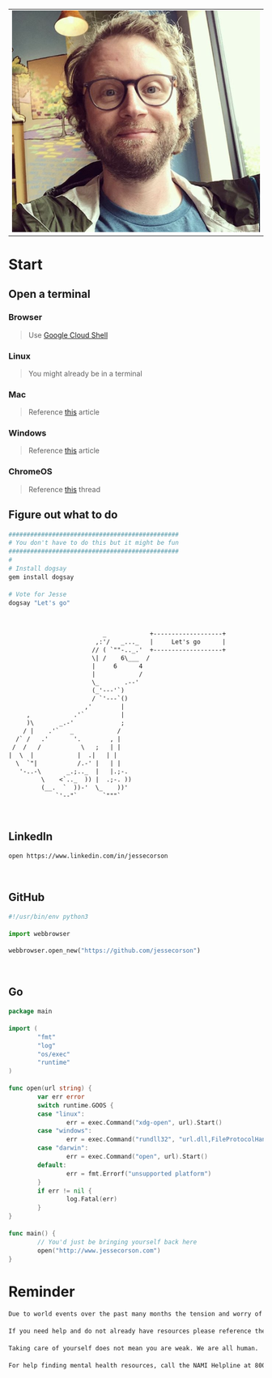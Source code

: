 <table style="width:100%">
  <tr>
    <td><img src="./images/jesse-corson.png" alt="profile" width="550" ></td>
  </tr>
</table>

# Start

## Open a terminal

### Browser
> Use [Google Cloud Shell](https://console.cloud.google.com/home/dashboard?cloudshell=true)

### Linux
> You might already be in a terminal

### Mac
> Reference [this](https://www.howtogeek.com/682770/how-to-open-the-terminal-on-a-mac/) article  

### Windows
> Reference [this](https://www.howtogeek.com/249966/how-to-install-and-use-the-linux-bash-shell-on-windows-10/) article  

### ChromeOS
> Reference [this](https://support.google.com/chromebook/thread/565904?hl=en)  thread  

## Figure out what to do
```bash
###############################################
# You don't have to do this but it might be fun
###############################################
#
# Install dogsay
gem install dogsay

# Vote for Jesse
dogsay "Let's go"
```
<br>


```
                          _            +-------------------+
                        ,:'/   _..._   |     Let's go      |
                       // ( `""-.._.'  +-------------------+
                       \| /    6\___  /
                       |     6      4
                       |            /
                       \_       .--'
                       (_'---'`)
                       / `'---`()
                     ,'        |
     ,            .'`          |
     )\       _.-'             ;
    / |    .'`   _            /
  /` /   .'       '.        , |
 /  /   /           \   ;   | |
|  \  |            |  .|   | |
  \  `"|           /.-' |   | |
   '-..-\       _.;.._  |   |.;-.
         \    <`.._  )) |  .;-. ))
         (__.  `  ))-'  \_    ))'
             `'--"`       `"""`            
```
<br>

## LinkedIn

```bash
open https://www.linkedin.com/in/jessecorson
```

<br>

## GitHub

```python
#!/usr/bin/env python3

import webbrowser

webbrowser.open_new("https://github.com/jessecorson")
```
<br>

## Go

```go
package main

import (
        "fmt"
        "log"
        "os/exec"
        "runtime"
)

func open(url string) {
        var err error
        switch runtime.GOOS {
        case "linux":
                err = exec.Command("xdg-open", url).Start()
        case "windows":
                err = exec.Command("rundll32", "url.dll,FileProtocolHandler", url).Start()
        case "darwin":
                err = exec.Command("open", url).Start()
        default:
                err = fmt.Errorf("unsupported platform")
        }
        if err != nil {
                log.Fatal(err)
        }
}

func main() {
        // You'd just be bringing yourself back here
        open("http://www.jessecorson.com")
}
```

# Reminder
```bash
Due to world events over the past many months the tension and worry of many is escalating.

If you need help and do not already have resources please reference the information below.

Taking care of yourself does not mean you are weak. We are all human.

For help finding mental health resources, call the NAMI Helpline at 800-950-NAMI or in a crisis, text "NAMI" to 741741. If you're in crisis, call the National Suicide Prevention Lifeline at 1-800-273-TALK(8255) or contact the Crisis Text Line by texting TALK to 741741.
```


